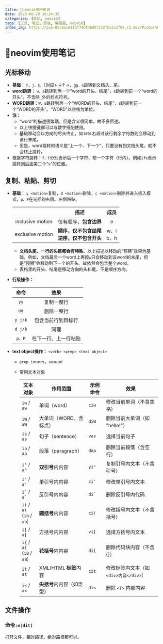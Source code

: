 ```yaml
---
title: 🐆neovim使用笔记
date: 2025-06-20 10:24:35
categories: [笔记, neovim]
tags: [工具, 笔记, 终端, 编辑器, neovim]
index_img: https://pub-85c6ace1f3f74dfdbd0f332fbb2c2f97.r2.dev/PicGo/%E5%A5%94%E8%B7%91%E7%9A%84%E7%8C%8E%E8%B1%B9.jpg
---
```


# 🐆neovim使用笔记

## 光标移动

* **基础：** ```h、j、k、l```对应←↓↑→，```gg、G```跳转到文档头、尾。
* **word跳转：** ```w、e```跳转到后一个“word的开头、结尾”，```b```跳转到前一个“word的开头”。不含除```_```外的标点符号。
* **WORD跳转：**```W、E```跳转到后一个“WORD的开头、结尾”，```B```跳转到前一个“WORD的开头”。“WORD”以空格为单位。
* **注：**
  * “word”的描述很繁琐，但是含义很简单，故不多赘述。
  * 以上快捷键都可以与数字搭配使用。
  * 基础移动会以方向的尽头终止，如```100l```若超过该行剩余字符数则会移动到该行末尾。
  * 但是，word跳转的语义是“上一个、下一个”，只要没有到文档头尾，就不会终止跳转。
* 根据字符跳转：```f、F```分别表示后一个字符、前一个字符（行内）。例如```2fs```表示跳转到后面第二个"s"的位置。

## 复制、粘贴、剪切

* **基础：** ```y <motion>```复制，```d <motion>```删除，```c <motion>```删除并进入插入模式，```p、P```在光标的右侧、左侧粘贴。

  ||描述|成员|
  |:----:|:----:|:----:|
  |inclusive motion|仅有顺序，**包含边界**|e|
  |exclusive motion|**顺序，仅不包含结尾**</br>**逆序，仅不包含开头**|w、l</br>b、h|

  * **文档头尾、一行的头尾都会有特殊**，以上描述以移动的“预期”效果为基础，例如，文档最后一个word上再按```w```只会移动到该word的末尾，但是“预期”会移动到下一个的开头。故依然会包含整个word。
  * 表格里的开头、结尾是移动方向的头和尾，不是顺序方向。
* **行级操作：**

  |命令|效果|
  |:----:|:----:|
  |```yy```|复制一整行|
  |```dd```|删除一整行|
  |```y j/k```|包含当前行到目标行|
  |```d j/k```|同理|
  |```p、P```|在下一行、上一行粘贴|

* **text object操作：** ```<verb> <prep> <text object>```
  * ```prep```: ```i```nnner，```a```round
  * 常用文本对象

    | 文本对象     | 作用范围               | 示例命令 | 效果                          |
    | -------------- | ------------------------ | ---------- | ------------------------------- |
    | `iw` / `aw`          | 单词（word）           | `ciw`         | 修改当前单词（不含空格）      |
    | `iW` / `aW`          | 大单词（WORD，含标点） | `diW`         | 删除当前大单词（如 "hello!"） |
    | `is` / `as`          | 句子（sentence）       | `vas`         | 选择当前句子                  |
    | `ip` / `ap`          | 段落（paragraph）      | `dap`         | 删除当前段落（含空行）        |
    | `i"` / `a"`          | **双引号**内内容                 | `yi"`         | 复制引号内文本（不含引号）    |
    | `i'` / `a'`          | 单引号内内容           | `ci'`         | 修改单引号内文本              |
    | `` i` `` / `` a` ``          | 反引号内内容           | `` di` ``         | 删除反引号内代码              |
    | `i(` / `a(` <br /> (`ib` / `ab`) | **圆括号**内内容                 | `ci(`         | 修改括号内文本（不含括号）    |
    | `i[` / `a[`          | 方括号内内容           | `vi[`         | 选择方括号内文本              |
    | `i{` / `a{` <br /> (`iB` / `aB`) | **花括号**内内容                 | `di{`         | 删除代码块内容（不含 {}）     |
    | `it` / `at`          | XML/HTML **标签**内容          | `cit`         | 修改标签内文本（如 `<div>内容</div>`）         |
    | `i<` / `a<`          | **尖括号**内内容（如泛型）       | `di<`         | 删除 `<T>` 内部内容                |

## 文件操作

### 命令```:e(dit)```

打开文件，相对路径、绝对路径都可以。
